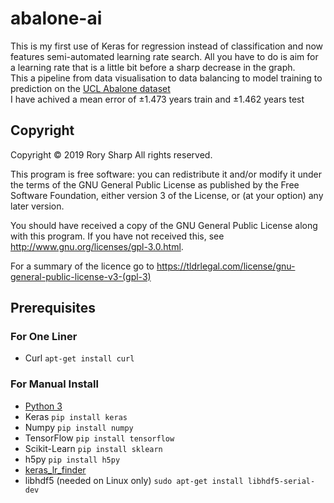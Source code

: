 # abalone-ai
This is my first use of Keras for regression instead of classification and now features semi-automated learning rate search. All you have to do is aim for a learning rate that is a little bit before a sharp decrease in the graph.  
This a pipeline from data visualisation to data balancing to model training to prediction on the [UCL Abalone dataset](https://archive.ics.uci.edu/ml/datasets/abalone)  
I have achived a mean error of ±1.473 years train and ±1.462 years test  

## Copyright
Copyright © 2019  Rory Sharp All rights reserved.

This program is free software: you can redistribute it and/or modify
it under the terms of the GNU General Public License as published by
the Free Software Foundation, either version 3 of the License, or
(at your option) any later version.

You should have received a copy of the GNU General Public License
along with this program.  If you have not received this, see <http://www.gnu.org/licenses/gpl-3.0.html>.

For a summary of the licence go to https://tldrlegal.com/license/gnu-general-public-license-v3-(gpl-3)

## Prerequisites
### For One Liner
* Curl `apt-get install curl`
### For Manual Install
* [Python 3](https://www.python.org/downloads/)
* Keras `pip install keras`
* Numpy `pip install numpy`
* TensorFlow `pip install tensorflow`
* Scikit-Learn `pip install sklearn`
* h5py `pip install h5py`
* [keras_lr_finder](https://github.com/qwertpi/keras_lr_finder)
* libhdf5 (needed on Linux only) `sudo apt-get install libhdf5-serial-dev`

